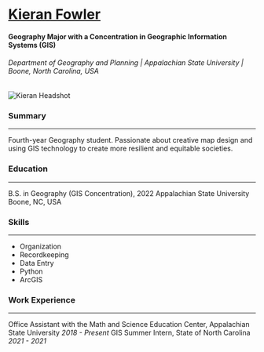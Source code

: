 [Kieran Fowler](https://www.linkedin.com/in/kieran-fowler-734702201/)
==============

#### Geography Major with a Concentration in Geographic Information Systems (GIS)
###### Department of Geography and Planning | Appalachian State University | Boone, North Carolina, USA

![Kieran Headshot](https://i.imgur.com/QPmLT1Pm.jpg)

### Summary
---------------
Fourth-year Geography student. Passionate about creative map design and using GIS technology to create more resilient and equitable societies.

### Education
----------------
B.S. in Geography (GIS Concentration), 2022
Appalachian State University  
Boone, NC, USA

### Skills
---------------------
* Organization
* Recordkeeping
* Data Entry
* Python
* ArcGIS

### Work Experience
------------------------------
Office Assistant with the Math and Science Education Center, Appalachian State University *2018 - Present*
GIS Summer Intern, State of North Carolina
*2021 - 2021*
